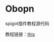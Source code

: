 # Obopn

spigot插件教程源代码

教程链接：[this](https://blog.csdn.net/weixin_45445598/article/details/118435930)
